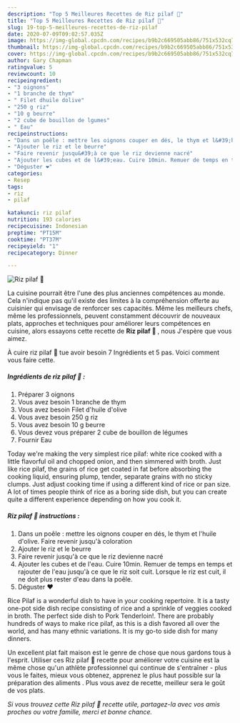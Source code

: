 ```yaml
---
description: "Top 5 Meilleures Recettes de Riz pilaf 🍚"
title: "Top 5 Meilleures Recettes de Riz pilaf 🍚"
slug: 19-top-5-meilleures-recettes-de-riz-pilaf
date: 2020-07-09T09:02:57.035Z
image: https://img-global.cpcdn.com/recipes/b9b2c669505abb86/751x532cq70/riz-pilaf-🍚-photo-principale-de-la-recette.jpg
thumbnail: https://img-global.cpcdn.com/recipes/b9b2c669505abb86/751x532cq70/riz-pilaf-🍚-photo-principale-de-la-recette.jpg
cover: https://img-global.cpcdn.com/recipes/b9b2c669505abb86/751x532cq70/riz-pilaf-🍚-photo-principale-de-la-recette.jpg
author: Gary Chapman
ratingvalue: 5
reviewcount: 10
recipeingredient:
- "3 oignons"
- "1 branche de thym"
- " Filet dhuile dolive"
- "250 g riz"
- "10 g beurre"
- "2 cube de bouillon de lgumes"
- " Eau"
recipeinstructions:
- "Dans un poêle : mettre les oignons couper en dés, le thym et l&#39;huile d&#39;olive. Faire revenir jusqu&#39;à coloration"
- "Ajouter le riz et le beurre"
- "Faire revenir jusqu&#39;à ce que le riz devienne nacré"
- "Ajouter les cubes et de l&#39;eau. Cuire 10min. Remuer de temps en temps et rajouter de l&#39;eau jusqu&#39;à ce que le riz soit cuit. Lorsque le riz est cuit, il ne doit plus rester d&#39;eau dans la poêle."
- "Déguster ❤️"
categories:
- Resep
tags:
- riz
- pilaf

katakunci: riz pilaf 
nutrition: 193 calories
recipecuisine: Indonesian
preptime: "PT15M"
cooktime: "PT37M"
recipeyield: "1"
recipecategory: Dinner

---
```



![Riz pilaf 🍚](https://img-global.cpcdn.com/recipes/b9b2c669505abb86/751x532cq70/riz-pilaf-🍚-photo-principale-de-la-recette.jpg)

La cuisine pourrait être l'une des plus anciennes compétences au monde. Cela n'indique pas qu'il existe des limites à la compréhension offerte au cuisinier qui envisage de renforcer ses capacités. Même les meilleurs chefs, même les professionnels, peuvent constamment découvrir de nouveaux plats, approches et techniques pour améliorer leurs compétences en cuisine, alors essayons cette recette de <strong> Riz pilaf 🍚 </strong>, nous J'espère que vous aimez.

<!--inarticleads1-->

À cuire riz pilaf 🍚 tue avoir besoin 7 Ingrédients et 5 pas. Voici comment vous faire cette.

##### Ingrédients de riz pilaf 🍚 :

1. Préparer 3 oignons
1. Vous avez besoin 1 branche de thym
1. Vous avez besoin  Filet d&#39;huile d&#39;olive
1. Vous avez besoin 250 g riz
1. Vous avez besoin 10 g beurre
1. Vous devez vous préparer 2 cube de bouillon de légumes
1. Fournir  Eau


Today we&#39;re making the very simplest rice pilaf: white rice cooked with a little flavorful oil and chopped onion, and then simmered with broth. Just like rice pilaf, the grains of rice get coated in fat before absorbing the cooking liquid, ensuring plump, tender, separate grains with no sticky clumps. Just adjust cooking time if using a different kind of rice or pan size. A lot of times people think of rice as a boring side dish, but you can create quite a different experience depending on how you cook it. 

<!--inarticleads2-->

##### Riz pilaf 🍚 instructions :

1. Dans un poêle : mettre les oignons couper en dés, le thym et l&#39;huile d&#39;olive. Faire revenir jusqu&#39;à coloration
1. Ajouter le riz et le beurre
1. Faire revenir jusqu&#39;à ce que le riz devienne nacré
1. Ajouter les cubes et de l&#39;eau. Cuire 10min. Remuer de temps en temps et rajouter de l&#39;eau jusqu&#39;à ce que le riz soit cuit. Lorsque le riz est cuit, il ne doit plus rester d&#39;eau dans la poêle.
1. Déguster ❤️


Rice Pilaf is a wonderful dish to have in your cooking repertoire. It is a tasty one-pot side dish recipe consisting of rice and a sprinkle of veggies cooked in broth. The perfect side dish to Pork Tenderloin!. There are probably hundreds of ways to make rice pilaf, as this is a dish favored all over the world, and has many ethnic variations. It is my go-to side dish for many dinners. 

<!--inarticleads1-->

<p>
Un excellent plat fait maison est le genre de chose que nous gardons tous à l'esprit. Utiliser ces Riz pilaf 🍚 recette pour améliorer votre cuisine est la même chose qu'un athlète professionnel qui continue de s'entraîner - plus vous le faites, mieux vous obtenez, apprenez le plus haut possible sur la préparation des aliments . Plus vous avez de recette, meilleur sera le goût de vos plats.
</p>

<p>
<i>Si vous trouvez cette Riz pilaf 🍚 recette utile, partagez-la avec vos amis proches ou votre famille, merci et bonne chance.</i>
</p>
